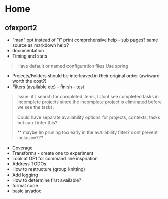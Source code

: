 # Home

## ofexport2

- "man" opt instead of "i" print comprehensive help - sub pages? same source as markdown help?
- documentation
- Timing and stats

> Have default or named configuration files
> Use spring

- Projects/Folders should be interleaved in their original order  (awkward - worth the cost?)
- Filters (available etc) - finish - test

> Issue: 
> if I search for completed items, I dont see completed tasks in incomplete
> projects since the incomplete project is eliminated before we see the tasks.
> 
> Could have separate availability options for projects, contexts, tasks but can I infer this?
> 
> ** maybe Im pruning too early in the availability filter?
> dont prevent inclusion???

- Coverage
- Transforms - create one to experiment
- Look at OF1 for command line inspiration
- Address TODOs
- How to restructure (group knitting)
- Add logging
- How to determine first available?
- format code
- basic javadoc


